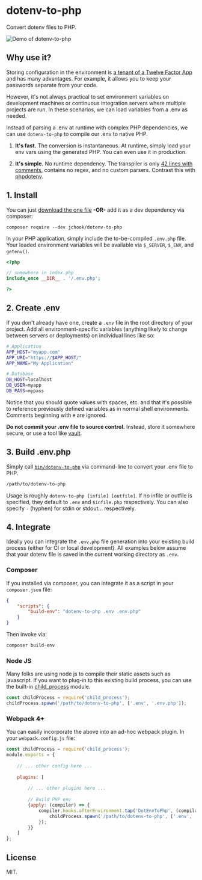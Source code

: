 # dotenv-to-php

Convert dotenv files to PHP.

![Demo of dotenv-to-php](https://i.imgur.com/b7hMNpp.gif)



## Why use it?

Storing configuration in the environment is [a tenant of a Twelve Factor App](https://www.12factor.net/config) and has many advantages. For example, it allows you to keep your passwords separate from your code.

However, it's not always practical to set environment variables on development machines or continuous integration servers where multiple projects are run. In these scenarios, we can load variables from a .env as needed.

Instead of parsing a .env at runtime with complex PHP dependencies, we can use `dotenv-to-php` to compile our .env to native PHP.

1. **It's fast.** The conversion is instantaneous. At runtime, simply load your env vars using the generated PHP. You can even use it in production.

2. **It's simple.** No runtime dependency. The transpiler is only [42 lines with comments](bin/dotenv-to-php), contains no regex, and no custom parsers. Contrast this with [phpdotenv](https://github.com/vlucas/phpdotenv/blob/475e5e0d27d669a59f9a6d04844255fa302d5d39/src/Loader.php#L228).


## 1. Install

You can just [download the one file](bin/dotenv-to-php) **-OR-** add it as a dev dependency via composer:

	composer require --dev jchook/dotenv-to-php


In your PHP application, simply include the to-be-compiled `.env.php` file. Your loaded environment variables will be available via `$_SERVER`, `$_ENV`, and `getenv()`.

```php
<?php

// somewhere in index.php
include_once __DIR__ . '/.env.php';

?>
```

## 2. Create .env

If you don't already have one, create a `.env` file in the root directory of your project. Add all environment-specific variables (anything likely to change between servers or deployments) on individual lines like so:

```sh
# Application
APP_HOST="myapp.com"
APP_URI="https://$APP_HOST/"
APP_NAME="My Application"

# Database
DB_HOST=localhost
DB_USER=myapp
DB_PASS=mypass
```

Notice that you should quote values with spaces, etc. and that it's possible to reference previously defined variables as in normal shell environments. Comments beginning with `#` are ignored.

**Do not commit your .env file to source control.** Instead, store it somewhere secure, or use a tool like [vault](https://www.vaultproject.io/).


## 3. Build .env.php

Simply call [`bin/dotenv-to-php`](bin/dotenv-to-php) via command-line to convert your .env file to PHP.

```sh
/path/to/dotenv-to-php
```

Usage is roughly `dotenv-to-php [infile] [outfile]`. If no infile or outfile is specified, they default to `.env` and `$infile.php` respectively. You can also specify `-` (hyphen) for stdin or stdout... respectively.


## 4. Integrate

Ideally you can integrate the `.env.php` file generation into your existing build process (either for CI or local development). All examples below assume that your dotenv file is saved in the current working directory as `.env`.

### Composer

If you installed via composer, you can integrate it as a script in your `composer.json` file:

```json
{
	"scripts": {
		"build-env": "dotenv-to-php .env .env.php"
	}
}
```

Then invoke via:

```sh
composer build-env
```

### Node JS

Many folks are using node js to compile their static assets such as javascript. If you want to plug-in to this existing build process, you can use the built-in [child_process](https://nodejs.org/api/child_process.html#child_process_child_process_spawn_command_args_options) module.

```js
const childProcess = require('child_process');
childProcess.spawn('/path/to/dotenv-to-php', ['.env', '.env.php']);
```


### Webpack 4+

You can easily incorporate the above into an ad-hoc webpack plugin. In your `webpack.config.js` file:

```js
const childProcess = require('child_process');
module.exports = {
	
	// ... other config here ...
	
	plugins: [
		
		// ... other plugins here ...
		
		// Build PHP env
		{apply: (compiler) => {
			compiler.hooks.afterEnvironment.tap('DotEnvToPhp', (compilation) => {
				childProcess.spawn('/path/to/dotenv-to-php', ['.env', '.env.php']);
			});
		}}
	]
};
```



## License

MIT.